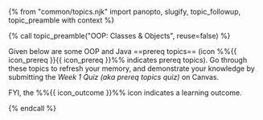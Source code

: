 {% from "common/topics.njk" import panopto, slugify, topic_followup, topic_preamble with context %}

{% call topic_preamble("OOP: Classes & Objects", reuse=false) %}

Given below are some OOP and Java ==<tooltip content="i.e., topics you are expected to know already">prereq topics</tooltip>== (icon %%{{ icon_prereq }}{{ icon_prereq }}%% indicates prereq topics). Go through these topics to refresh your memory, and demonstrate your knowledge by submitting the _Week 1 Quiz (aka prereq topics quiz)_ on Canvas.

FYI, the %%{{ icon_outcome }}%% icon indicates a learning outcome.

{% endcall %}
<!-- ---------------------------------------------------------------------------- -->

